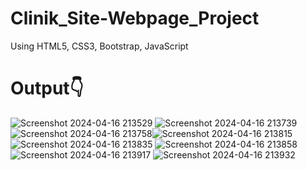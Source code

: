 # Clinik_Site-Webpage_Project
Using HTML5, CSS3, Bootstrap, JavaScript </br>
<h1>Output👇</h1>


![Screenshot 2024-04-16 213529](https://github.com/Pradeep-surya6618/Clinik_Site-Webpage_Project/assets/104722472/910d47e8-1fce-47d2-8199-8b3d69f045d0)
![Screenshot 2024-04-16 213739](https://github.com/Pradeep-surya6618/Clinik_Site-Webpage_Project/assets/104722472/a9bd156d-455f-4811-9b70-e67ee5ddf6db)
![Screenshot 2024-04-16 213758](https://github.com/Pradeep-surya6618/Clinik_Site-Webpage_Project/assets/104722472/35a941ef-18b4-42b2-a4bc-1a7a62481cd0)![Screenshot 2024-04-16 213815](https://github.com/Pradeep-surya6618/Clinik_Site-Webpage_Project/assets/104722472/3d163687-c983-48bd-be44-a429a7a201f2)
![Screenshot 2024-04-16 213835](https://github.com/Pradeep-surya6618/Clinik_Site-Webpage_Project/assets/104722472/b238d484-9f74-42b3-b240-102f69236c6a)
![Screenshot 2024-04-16 213858](https://github.com/Pradeep-surya6618/Clinik_Site-Webpage_Project/assets/104722472/a8b0f07f-c572-4419-92b2-4303f1d49765)
![Screenshot 2024-04-16 213917](https://github.com/Pradeep-surya6618/Clinik_Site-Webpage_Project/assets/104722472/7f175a36-79d9-4a08-a151-0e423e37dc79)
![Screenshot 2024-04-16 213932](https://github.com/Pradeep-surya6618/Clinik_Site-Webpage_Project/assets/104722472/01bf0ccc-d539-40e5-b4fe-bc95a0f5f763)
